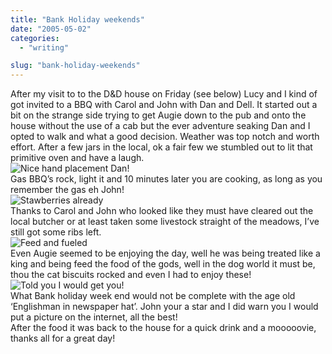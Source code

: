 ```yaml
---
title: "Bank Holiday weekends"
date: "2005-05-02"
categories: 
  - "writing"

slug: "bank-holiday-weekends"
---
```


After my visit to to the D&D house on Friday (see below) Lucy and I kind of got invited to a BBQ with Carol and John with Dan and Dell. It started out a bit on the strange side trying to get Augie down to the pub and onto the house without the use of a cab but the ever adventure seaking Dan and I opted to walk and what a good decision. Weather was top notch and worth effort. After a few jars in the local, ok a fair few we stumbled out to lit that primitive oven and have a laugh.  
![Nice hand placement Dan!](/images/bbq1.jpg)  
Gas BBQ’s rock, light it and 10 minutes later you are cooking, as long as you remember the gas eh John!  
![Stawberries already](/images/bbq2.jpg)  
Thanks to Carol and John who looked like they must have cleared out the local butcher or at least taken some livestock straight of the meadows, I’ve still got some ribs left.  
![Feed and fueled](/images/bbq3.jpg)  
Even Augie seemed to be enjoying the day, well he was being treated like a king and being feed the food of the gods, well in the dog world it must be, thou the cat biscuits rocked and even I had to enjoy these!  
![Told you I would get you!](/images/john.jpg)  
What Bank holiday week end would not be complete with the age old ‘Englishman in newspaper hat’. John your a star and I did warn you I would put a picture on the internet, all the best!  
After the food it was back to the house for a quick drink and a mooooovie, thanks all for a great day!
